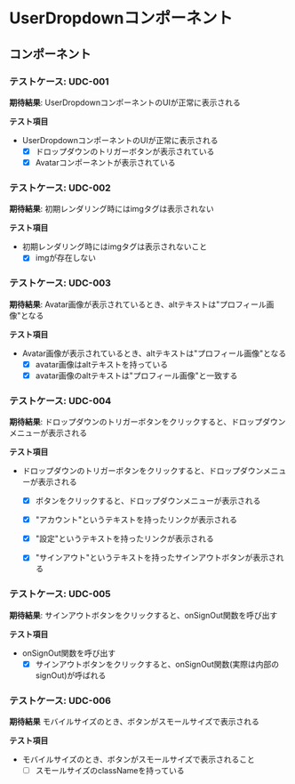 # UserDropdownコンポーネント
## コンポーネント
### テストケース: UDC-001
**期待結果**:
UserDropdownコンポーネントのUIが正常に表示される

**テスト項目**
- UserDropdownコンポーネントのUIが正常に表示される
  - [x] ドロップダウンのトリガーボタンが表示されている
  - [x] Avatarコンポーネントが表示されている

### テストケース: UDC-002
**期待結果**:
初期レンダリング時にはimgタグは表示されない

**テスト項目**
- 初期レンダリング時にはimgタグは表示されないこと
  - [x] imgが存在しない

### テストケース: UDC-003
**期待結果**:
Avatar画像が表示されているとき、altテキストは"プロフィール画像"となる

**テスト項目**
- Avatar画像が表示されているとき、altテキストは"プロフィール画像"となる
  - [x] avatar画像はaltテキストを持っている
  - [x] avatar画像のaltテキストは"プロフィール画像"と一致する

### テストケース: UDC-004
**期待結果**:
ドロップダウンのトリガーボタンをクリックすると、ドロップダウンメニューが表示される

**テスト項目**
- ドロップダウンのトリガーボタンをクリックすると、ドロップダウンメニューが表示される
  - [x] ボタンをクリックすると、ドロップダウンメニューが表示される
  - [x] "アカウント"というテキストを持ったリンクが表示される
  - [x] "設定"というテキストを持ったリンクが表示される
  - [x] "サインアウト"というテキストを持ったサインアウトボタンが表示される


### テストケース: UDC-005
**期待結果**:
サインアウトボタンをクリックすると、onSignOut関数を呼び出す

**テスト項目**
- onSignOut関数を呼び出す
  - [x] サインアウトボタンをクリックすると、onSignOut関数(実際は内部のsignOut)が呼ばれる

### テストケース: UDC-006
**期待結果**
モバイルサイズのとき、ボタンがスモールサイズで表示される

**テスト項目**
- モバイルサイズのとき、ボタンがスモールサイズで表示されること
  - [ ] スモールサイズのclassNameを持っている